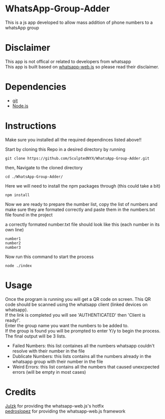 # WhatsApp-Group-Adder
This is a js app developed to allow mass addition of phone numbers to a whatsApp group

# Disclaimer
This app is not offical or related to developers from whatsapp <br>
This app is built based on [whatsapp-web.js](https://github.com/pedroslopez/whatsapp-web.js#whatsapp-webjs) so please read their disclaimer.

# Dependencies
- [git](https://git-scm.com/downloads)
- [Node.js](https://nodejs.org/en)

# Instructions

Make sure you installed all the required dependinces listed above!!

Start by cloning this Repo in a desired directory by running
```
git clone https://github.com/SculptedNYX/WhatsApp-Group-Adder.git
```
then, Navigate to the cloned directory
```
cd ./WhatsApp-Group-Adder/
```
Here we will need to install the npm packages through (this could take a bit)
```
npm install
```
Now we are ready to prepare the number list, copy the list of numbers and make sure they are formated correctly and paste them in the numbers.txt file found in the project

a correctly formated number.txt file should look like this (each number in its own line)
```
number1
number2
number3
```
Now run this command to start the process
```
node ./index
```

# Usage
Once the program is running you will get a QR code on screen. This QR code should be scanned using the whatsapp client (linked devices on whatsapp).<br>
If the link is completed you will see 'AUTHENTICATED' then 'Client is ready!'.<br>
Enter the group name you want the numbers to be added to.<br>
If the group is found you will be prompted to enter Y/y to begin the process.<br>
The final output will be 3 lists.
- Failed Numbers: this list containes all the numbers whatsapp couldn't resolve with their number in the file
- Dublicate Numbers: this lists contains all the numbers already in the whatsapp group with their number in the file
- Weird Errors: this list contains all the numbers that caused unexcpected errors (will be empty in most cases)

# Credits
[Julzk](https://github.com/Julzk/) for providing the whatsapp-web.js's hotfix <br>
[pedroslopez](https://github.com/pedroslopez) for providing the whatsapp-web.js framework

